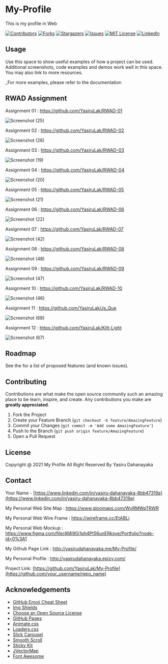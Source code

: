 # My-Profile
This is my profile in Web

[![Contributors][contributors-shield]][contributors-url]
[![Forks][forks-shield]][forks-url]
[![Stargazers][stars-shield]][stars-url]
[![Issues][issues-shield]][issues-url]
[![MIT License][license-shield]][license-url]
[![LinkedIn][linkedin-shield]](https://www.linkedin.com/in/yasiru-dahanayaka-8bb47319a)


<!-- USAGE EXAMPLES -->
## Usage

Use this space to show useful examples of how a project can be used. Additional screenshots, code examples and demos work well in this space. You may also link to more resources.

_For more examples, please refer to the documentation

## RWAD Assignment 

Assignment 01 : https://github.com/YasiruLak/RWAD-01

![Screenshot (25)](https://user-images.githubusercontent.com/80274745/147409019-7d92a46f-5a76-413d-b690-c66de7e60601.png)

Assignment 02 : https://github.com/YasiruLak/RWAD-02

![Screenshot (26)](https://user-images.githubusercontent.com/80274745/147409038-34869dba-958e-465a-b493-dd1afc89748b.png)

Assignment 03 : https://github.com/YasiruLak/RWAD-03

![Screenshot (19)](https://user-images.githubusercontent.com/80274745/147409050-80b1736f-5f75-40d9-8aef-4766eb607b6e.png)

Assignment 04 : https://github.com/YasiruLak/RWAD-04

![Screenshot (20)](https://user-images.githubusercontent.com/80274745/147409065-e3aabe12-e2f8-4b3d-a072-109ef83357a4.png)

Assignment 05 : https://github.com/YasiruLak/RWAD-05

![Screenshot (21)](https://user-images.githubusercontent.com/80274745/147409089-ef0b82a4-f8b7-4eda-9238-527c04251111.png)

Assignment 06 : https://github.com/YasiruLak/RWAD-06

![Screenshot (22)](https://user-images.githubusercontent.com/80274745/147409114-edd27e21-6693-4244-8a56-8f9ea040191c.png)

Assignment 07 : https://github.com/YasiruLak/RWAD-07

![Screenshot (42)](https://user-images.githubusercontent.com/80274745/148691501-27ad7ee9-cae0-44e9-a801-09a1b93ff52c.png)

Assignment 08 : https://github.com/YasiruLak/RWAD-08

![Screenshot (48)](https://user-images.githubusercontent.com/80274745/149155011-3114d3c4-e24b-41f9-9825-fcc66f380d63.png)

Assignment 09 : https://github.com/YasiruLak/RWAD-09

![Screenshot (47)](https://user-images.githubusercontent.com/80274745/149155064-a14f26d4-e9ce-46a0-a6eb-5928b25f6c41.png)

Assignment 10 : https://github.com/YasiruLak/RWAD-10

![Screenshot (46)](https://user-images.githubusercontent.com/80274745/149155123-0286f6bf-e852-459f-8cc8-cc8d11da79a3.png)

Assignment 11 : https://github.com/YasiruLak/Js_Que

![Screenshot (68)](https://user-images.githubusercontent.com/80274745/158066108-b2c50d71-1deb-42e3-9cbe-4d6a6947f538.png)

Assignment 12 : https://github.com/YasiruLak/Kitt-Light

![Screenshot (67)](https://user-images.githubusercontent.com/80274745/158066138-02727fb7-7602-416a-a220-4a72f5133e33.png)




<!-- ROADMAP -->
## Roadmap

See the for a list of proposed features (and known issues).



<!-- CONTRIBUTING -->
## Contributing

Contributions are what make the open source community such an amazing place to be learn, inspire, and create. Any contributions you make are **greatly appreciated**.

1. Fork the Project
2. Create your Feature Branch (`git checkout -b feature/AmazingFeature`)
3. Commit your Changes (`git commit -m 'Add some AmazingFeature'`)
4. Push to the Branch (`git push origin feature/AmazingFeature`)
5. Open a Pull Request



<!-- LICENSE -->
## License

Copyright @ 2021 My Profile All Right Reserved By Yasiru Dahanayaka



<!-- CONTACT -->
## Contact

Your Name - [https://www.linkedin.com/in/yasiru-dahanayaka-8bb47319a](https://www.linkedin.com/in/yasiru-dahanayaka-8bb47319a) 

My Personal Web Site Map : https://www.gloomaps.com/WvRMWpTRWR

My Personal Web Wire Frame : https://wireframe.cc/EtABLj

My Personal Web Mockup : https://www.figma.com/file/4Mi9Gi1ph4Pt56unERksye/Portfolio?node-id=0%3A1

My Github Page Link : http://yasirudahanayaka.me/My-Profile/

My Personal Profile : http://yasirudahanayaka.epizy.com/

Project Link: [https://github.com/YasiruLak/My-Profile](https://github.com/your_username/repo_name)



<!-- ACKNOWLEDGEMENTS -->
## Acknowledgements
* [GitHub Emoji Cheat Sheet](https://www.webpagefx.com/tools/emoji-cheat-sheet)
* [Img Shields](https://shields.io)
* [Choose an Open Source License](https://choosealicense.com)
* [GitHub Pages](https://pages.github.com)
* [Animate.css](https://daneden.github.io/animate.css)
* [Loaders.css](https://connoratherton.com/loaders)
* [Slick Carousel](https://kenwheeler.github.io/slick)
* [Smooth Scroll](https://github.com/cferdinandi/smooth-scroll)
* [Sticky Kit](http://leafo.net/sticky-kit)
* [JVectorMap](http://jvectormap.com)
* [Font Awesome](https://fontawesome.com)


<!-- MARKDOWN LINKS & IMAGES -->
<!-- https://www.markdownguide.org/basic-syntax/#reference-style-links -->
[contributors-shield]: https://img.shields.io/github/contributors/othneildrew/Best-README-Template.svg?style=for-the-badge
[contributors-url]: https://github.com/othneildrew/Best-README-Template/graphs/contributors
[forks-shield]: https://img.shields.io/github/forks/othneildrew/Best-README-Template.svg?style=for-the-badge
[forks-url]: https://github.com/othneildrew/Best-README-Template/network/members
[stars-shield]: https://img.shields.io/github/stars/othneildrew/Best-README-Template.svg?style=for-the-badge
[stars-url]: https://github.com/othneildrew/Best-README-Template/stargazers
[issues-shield]: https://img.shields.io/github/issues/othneildrew/Best-README-Template.svg?style=for-the-badge
[issues-url]: https://github.com/othneildrew/Best-README-Template/issues
[license-shield]: https://img.shields.io/github/license/othneildrew/Best-README-Template.svg?style=for-the-badge
[license-url]: https://github.com/othneildrew/Best-README-Template/blob/master/LICENSE.txt
[linkedin-shield]: https://img.shields.io/badge/-LinkedIn-black.svg?style=for-the-badge&logo=linkedin&colorB=555
[linkedin-url]: https://linkedin.com/in/othneildrew
[product-screenshot]: images/screenshot.png

